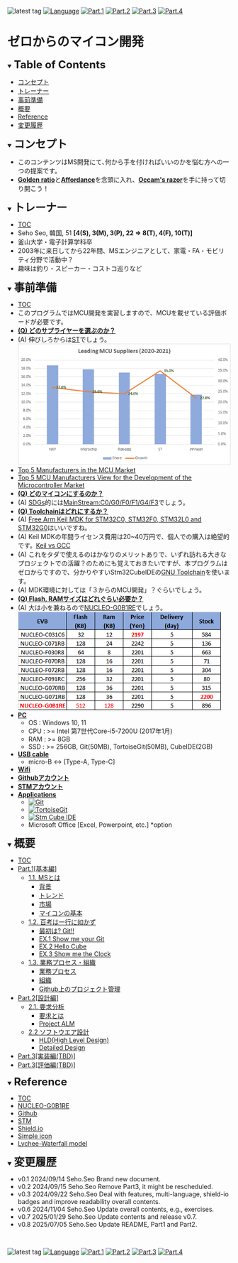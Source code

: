 ![latest tag](https://img.shields.io/github/v/tag/gtuja/CSC_MS.svg?color=brightgreen)
[![Language](https://img.shields.io/badge/%E8%A8%80%E8%AA%9E-English-brightgreen)](https://github.com/gtuja/CSC_MS/blob/main/README_en.md)
[![Part.1](https://img.shields.io/badge/Part.1-%E5%9F%BA%E6%9C%AC%E7%B7%A8-brightgreen
)](https://github.com/gtuja/CSC_MS/blob/main/Part1/1.What%20is%20MS.md)
[![Part.2](https://img.shields.io/badge/Part.2-%E8%A8%AD%E8%A8%88%E7%B7%A8-brightgreen
)](https://github.com/gtuja/CSC_MS/blob/main/Part2/1.RequirementAnalysis.md)
[![Part.3](https://img.shields.io/badge/Part.3-TBD-brightgreen
)](https://github.com/gtuja/CSC_MS/blob/main/Resources/TBD.md)
[![Part.4](https://img.shields.io/badge/Part.4-TBD-brightgreen
)](https://github.com/gtuja/CSC_MS/blob/main/Resources/TBD.md)

# ゼロからのマイコン開発

<div id="toc"></div>
<details open>
<summary><font size="5"><b>Table of Contents</b></font></summary>

- [コンセプト](#Concept)
- [トレーナー](#Trainer)
- [事前準備](#Preparation)
- [概要](#Part1_Overview)
- [Reference](#Reference)
- [変更履歴](#history)

</details>

<div id="Concept"></div>
<details open>
<summary><font size="5"><b>コンセプト</b></font></summary>

- このコンテンツはMS開発にて､何から手を付ければいいのかを悩む方への一つの提案です。
- [**Golden ratio**](https://en.m.wikipedia.org/wiki/Golden_ratio)と[**Affordance**](https://en.m.wikipedia.org/wiki/Affordance)を念頭に入れ、[**Occam's razor**](https://en.m.wikipedia.org/wiki/Occam%27s_razor)を手に持って切り開こう！
</details>

<div id="Trainer"></div>
<details open>
<summary><font size="5"><b>トレーナー</b></font></summary>

- [TOC](#toc)
- Seho Seo, 韓国, 51 **[4(S), 3(M), 3(P), 22 => 8(T), 4(F), 10(T)]**
- 釜山大学・電子計算学科卒
- 2003年に来日してから22年間、MSエンジニアとして、家電・FA・モビリティ分野で活動中？
- 趣味は釣り・スピーカー・コストコ巡りなど

</details>

<div id="Preparation"></div>
<details open>
<summary><font size="5"><b>事前準備</b></font></summary>

- [TOC](#toc)
- このプログラムではMCU開発を実習しますので、MCUを載せている評価ボードが必要です。
- <u>**(Q) どのサプライヤーを選ぶのか？**</u>
- (A) 伸びしろからは[ST](https://www.st.com/content/st_com/en.html)でしょう。<br>
![Leading MCU suppliers(2021)](https://github.com/gtuja/CSC_MS/blob/main/Resources/README/Leading_MCU_Suppliers_2020_22021.png)<br>
- [Top 5 Manufacturers in the MCU Market](https://www.onerivertronics.com/a/43018.html)
- [Top 5 MCU Manufacturers View for the Development of the Microcontroller Market](https://www.hardfindelec.com/a/76030.html)
- <u>**(Q) どのマイコンにするのか？**</u>
- (A) [SDGs](https://en.wikipedia.org/wiki/Sustainable_Development_Goals)的には[MainStream:C0/G0/F0/F1/G4/F3](https://www.st.com/en/microcontrollers-microprocessors/stm32-32-bit-arm-cortex-mcus.html)でしょう。
- <u>**(Q) [Toolchain](https://en.wikipedia.org/wiki/Toolchain)はどれにするか？**</u>
- (A) [Free Arm Keil MDK for STM32C0, STM32F0, STM32L0 and STM32G0](https://www.st.com/ja/partner-products-and-services/free-arm-keil-mdk-for-stm32c0-stm32f0-stm32l0-and-stm32g0.html)はいいですね。
- (A) Keil MDKの年間ライセンス費用は20~40万円で、個人での購入は絶望的です。[Keil vs GCC](https://stackoverflow.com/questions/1226401/keil-vs-gcc-for-arm7)
- (A) これをタダで使えるのはかなりのメリットありで、いずれ訪れる大きなプロジェクトでの活躍？のためにも覚えておきたいですが、本プログラムはゼロからですので、分かりやすいStm32CubeIDEの[GNU Toolchain](https://en.wikipedia.org/wiki/GNU_toolchain)を使います。
- (A) MDK環境に対しては「３からのMCU開発」？ぐらいでしょう。
- <u>**(Q) Flash, RAMサイズはどれぐらい必要か？**</u>
- (A) 大は小を兼ねるので[NUCLEO-G0B1RE](https://www.st.com/ja/evaluation-tools/nucleo-g0b1re.html)でしょう。<br>
[![NucleoSeries_C0G0F0](https://github.com/gtuja/CSC_MS/blob/main/Resources/README/NucleoSeries_C0G0F0.png)](https://www.marutsu.co.jp/pc/i/40719714/)<br>
- <u>**PC**</u>
  - OS : Windows 10, 11
  - CPU : >= Intel 第7世代Core-i5-7200U (2017年1月)
  - RAM : >= 8GB
  - SSD : >= 256GB, Git(50MB), TortoiseGit(50MB), CubeIDE(2GB)
- <u>**USB cable**</u>
  - micro-B <-> [Type-A, Type-C]
- <u>**Wifi**</u>
- <u>**[Githubアカウント](https://github.com)**</u>
- <u>**[STMアカウント](https://www.st.com)**</u>
- <u>**Applications**</u>
  - [![Git](https://img.shields.io/badge/Git-brightgreen?style=flat&logo=Git&logoColor=%23F05032&labelColor=white)](https://git-scm.com/)
  - [![TortoiseGit](https://img.shields.io/badge/TortoiseGit-brightgreen?style=flat)](https://tortoisegit.org/)
  - [![Stm Cube IDE](https://img.shields.io/badge/CubeIDE-brightgreen?style=flat&logo=stmicroelectronics&logoColor=%2303234B&labelColor=white)](https://www.st.com/en/development-tools/stm32cubeide.html)
  - Microsoft Office [Excel, Powerpoint, etc.] *option

</details>

<div id="Part1_Overview"></div>
<details open>
<summary><font size="5"><b>概要</b></font></summary>

- [TOC](#toc)
- [Part.1[基本編]](https://github.com/gtuja/CSC_MS/blob/main/Part1/1.What%20is%20MS.md)
  - [1.1. MSとは](https://github.com/gtuja/CSC_MS/blob/main/Part1/1.What%20is%20MS.md)
    - [背景](https://github.com/gtuja/CSC_MS/blob/main/Part1/1.What%20is%20MS.md#Background)
    - [トレンド](https://github.com/gtuja/CSC_MS/blob/main/Part1/1.What%20is%20MS.md#Trends)
    - [市場](https://github.com/gtuja/CSC_MS/blob/main/Part1/1.What%20is%20MS.md#Market)
    - [マイコンの基本](https://github.com/gtuja/CSC_MS/blob/main/Part1/1.What%20is%20MS.md#Basic_Features)
  - [1.2. 百考は一行に如かず](https://github.com/gtuja/CSC_MS/blob/main/Part1/2.Hello%20MCU.md)
    - [最初は? Git!!](https://github.com/gtuja/CSC_MS/blob/main/Part1/2.Hello%20MCU.md#At_first_Git)
    - [EX.1 Show me your Git](https://github.com/gtuja/CSC_MS/blob/main/Part1/2.Hello%20MCU.md#Exercise1)
    - [EX.2 Hello Cube](https://github.com/gtuja/CSC_MS/blob/main/Part1/2.Hello%20MCU.md#Exercise2)
    - [EX.3 Show me the Clock](https://github.com/gtuja/CSC_MS/blob/main/Part1/2.Hello%20MCU.md#Exercise3)
  - [1.3. 業務プロセス・組織](https://github.com/gtuja/CSC_MS/blob/main/Part1/3.ProcessAndOrganization.md)
    - [業務プロセス](https://github.com/gtuja/CSC_MS/blob/main/Part1/3.ProcessAndOrganization.md#WorkFlow)
    - [組織](https://github.com/gtuja/CSC_MS/blob/main/Part1/3.ProcessAndOrganization.md#Organization)
    - [Github上のプロジェクト管理](https://github.com/gtuja/CSC_MS/blob/main/Part1/3.ProcessAndOrganization.md#Github)
- [Part.2[設計編]](https://github.com/gtuja/CSC_MS/blob/main/Part1/1.What%20is%20MS.md)
  - [2.1. 要求分析](https://github.com/gtuja/CSC_MS/blob/main/Part2/1.RequirementAnalysis.md)
    - [要求とは](https://github.com/gtuja/CSC_MS/blob/main/Part2/1.RequirementAnalysis.md#what_is_requirements)
    - [Project ALM](https://github.com/gtuja/CSC_MS/blob/main/Part2/1.RequirementAnalysis.md#project_alm)
  - [2.2 ソフトウエア設計](https://github.com/gtuja/CSC_MS/blob/main/Part2/2.SoftwareDesign.md)
    - [HLD(High Level Design)](https://github.com/gtuja/CSC_MS/blob/main/Part2/2.SoftwareDesign.md#HLD)
    - [Detailed Design](https://github.com/gtuja/CSC_MS/blob/main/Part2/2.SoftwareDesign.md#Detailed_Design)
- [Part.3[実装編(TBD)]](https://github.com/gtuja/CSC_MS/blob/main/Resources/TBD.md)
- [Part.3[評価編(TBD)]](https://github.com/gtuja/CSC_MS/blob/main/Resources/TBD.md)
</details>

<div id="Reference"></div>
<details open>
<summary><font size="5"><b>Reference</b></font></summary>

- [TOC](#toc)
- [NUCLEO-G0B1RE](https://www.st.com/ja/evaluation-tools/nucleo-g0b1re.html)
- [Github](https://github.com)
- [STM](https://www.st.com)
- [Shield.io](https://shields.io)
- [Simple icon](https://simpleicons.org/)
- [Lychee-Waterfall model](https://lychee-redmine.jp/blogs/project/biginner_and_waterfallmodel/)

</details>

<div id="history"></div>
<details open>
<summary><font size="5"><b>変更履歴</b></font></summary> 

- v0.1 2024/09/14 Seho.Seo Brand new document.
- v0.2 2024/09/15 Seho.Seo Remove Part3, it might be rescheduled.
- v0.3 2024/09/22 Seho.Seo Deal with features, multi-language, shield-io badges and improve readability overall contents.
- v0.6 2024/11/04 Seho.Seo Update overall contents, e.g., exercises.
- v0.7 2025/01/29 Seho.Seo Update contents and release v0.7.
- v0.8 2025/07/05 Seho.Seo Update README, Part1 and Part2.
</details>
<br>

![latest tag](https://img.shields.io/github/v/tag/gtuja/CSC_MS.svg?color=brightgreen)
[![Language](https://img.shields.io/badge/%E8%A8%80%E8%AA%9E-English-brightgreen)](https://github.com/gtuja/CSC_MS/blob/main/README_en.md)
[![Part.1](https://img.shields.io/badge/Part.1-%E5%9F%BA%E6%9C%AC%E7%B7%A8-brightgreen
)](https://github.com/gtuja/CSC_MS/blob/main/Part1/1.What%20is%20MS.md)
[![Part.2](https://img.shields.io/badge/Part.2-%E8%A8%AD%E8%A8%88%E7%B7%A8-brightgreen
)](https://github.com/gtuja/CSC_MS/blob/main/Part2/1.RequirementAnalysis.md)
[![Part.3](https://img.shields.io/badge/Part.3-TBD-brightgreen
)](https://github.com/gtuja/CSC_MS/blob/main/Resources/TBD.md)
[![Part.4](https://img.shields.io/badge/Part.4-TBD-brightgreen
)](https://github.com/gtuja/CSC_MS/blob/main/Resources/TBD.md)
